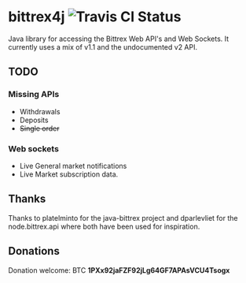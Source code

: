 # bittrex4j ![Travis CI Status](https://travis-ci.org/CCob/bittrex4j.svg?branch=master)
Java library for accessing the Bittrex Web API's and Web Sockets.  It currently uses a mix of v1.1 and the undocumented v2 API.    

## TODO

### Missing APIs

* Withdrawals 
* Deposits
* ~~Single order~~

### Web sockets

* Live General market notifications
* Live Market subscription data.

## Thanks

Thanks to platelminto for the java-bittrex project and dparlevliet for the node.bittrex.api where both have been used for inspiration.

## Donations

Donation welcome: BTC **1PXx92jaFZF92jLg64GF7APAsVCU4Tsogx**
